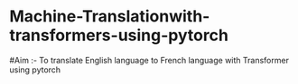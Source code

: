 # Machine-Translationwith-transformers-using-pytorch

#Aim :- To translate English language to French language with Transformer using pytorch
